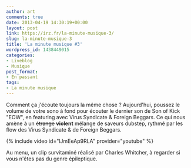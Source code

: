 ```yaml
---
author: art
comments: true
date: 2013-04-19 14:30:19+00:00
layout: post
link: https://irz.fr/la-minute-musique-3/
slug: la-minute-musique-3
title: 'La minute musique #3'
wordpress_id: 1438449015
categories:
- Liveblog
- Musique
post_format:
- En passant
tags:
- La minute musique
---
```


Comment ça j'écoute toujours la même chose ? Aujourd'hui, poussez le volume de votre sono à fond pour écouter le dernier son de Son of Kick "EOW", en featuring avec Virus Syndicate & Foreign Beggars. Ce qui nous amène à un <del>étrange</del> **violent** mélange de saveurs dubstep<!-- more -->, rythmé par les flow des Virus Syndicate & de Foreign Beggars.

{% include video id="lJmEeAp9RLA" provider="youtube" %}

Au menu, un clip survitaminé réalisé par Charles Whitcher, à regarder si vous n'êtes pas du genre épileptique.
